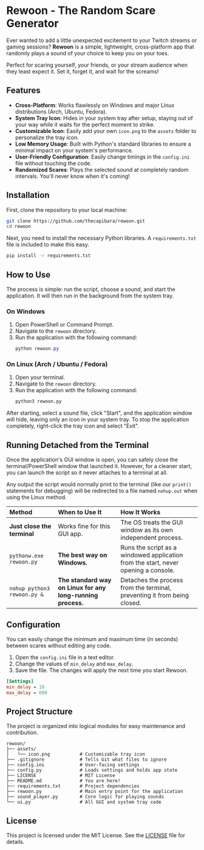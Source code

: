 # Rewoon - The Random Scare Generator

Ever wanted to add a little unexpected excitement to your Twitch streams or gaming sessions? **Rewoon** is a simple, lightweight, cross-platform app that randomly plays a sound of your choice to keep you on your toes.

Perfect for scaring yourself, your friends, or your stream audience when they least expect it. Set it, forget it, and wait for the screams!

 <!-- Optional: Replace with a screenshot of your app -->

## Features

-   **Cross-Platform**: Works flawlessly on Windows and major Linux distributions (Arch, Ubuntu, Fedora).
-   **System Tray Icon**: Hides in your system tray after setup, staying out of your way while it waits for the perfect moment to strike.
-   **Customizable Icon**: Easily add your own `icon.png` to the `assets` folder to personalize the tray icon.
-   **Low Memory Usage**: Built with Python's standard libraries to ensure a minimal impact on your system's performance.
-   **User-Friendly Configuration**: Easily change timings in the `config.ini` file without touching the code.
-   **Randomized Scares**: Plays the selected sound at completely random intervals. You'll never know when it's coming!

## Installation

First, clone the repository to your local machine:

```bash
git clone https://github.com/thecapibara/rewoon.git
cd rewoon
```

Next, you need to install the necessary Python libraries. A `requirements.txt` file is included to make this easy.

```bash
pip install -r requirements.txt
```

## How to Use

The process is simple: run the script, choose a sound, and start the application. It will then run in the background from the system tray.

### On Windows

1.  Open PowerShell or Command Prompt.
2.  Navigate to the `rewoon` directory.
3.  Run the application with the following command:
    ```powershell
    python rewoon.py
    ```

### On Linux (Arch / Ubuntu / Fedora)

1.  Open your terminal.
2.  Navigate to the `rewoon` directory.
3.  Run the application with the following command:
    ```bash
    python3 rewoon.py
    ```

After starting, select a sound file, click "Start", and the application window will hide, leaving only an icon in your system tray. To stop the application completely, right-click the tray icon and select "Exit".

## Running Detached from the Terminal

Once the application's GUI window is open, you can safely close the terminal/PowerShell window that launched it. However, for a cleaner start, you can launch the script so it never attaches to a terminal at all.

Any output the script would normally print to the terminal (like our `print()` statements for debugging) will be redirected to a file named `nohup.out` when using the Linux method.

| Method | When to Use It | How It Works |
| :--- | :--- | :--- |
| **Just close the terminal** | Works fine for this GUI app. | The OS treats the GUI window as its own independent process. |
| `pythonw.exe rewoon.py` | **The best way on Windows.** | Runs the script as a windowed application from the start, never opening a console. |
| `nohup python3 rewoon.py &` | **The standard way on Linux for any long-running process.** | Detaches the process from the terminal, preventing it from being closed. |

## Configuration

You can easily change the minimum and maximum time (in seconds) between scares without editing any code.

1.  Open the `config.ini` file in a text editor.
2.  Change the values of `min_delay` and `max_delay`.
3.  Save the file. The changes will apply the next time you start Rewoon.

```ini
[Settings]
min_delay = 10
max_delay = 600
```

## Project Structure

The project is organized into logical modules for easy maintenance and contribution.

```
rewoon/
├── assets/
│   └── icon.png           # Customizable tray icon
├── .gitignore             # Tells Git what files to ignore
├── config.ini             # User-facing settings
├── config.py              # Loads settings and holds app state
├── LICENSE                # MIT License
├── README.md              # You are here!
├── requirements.txt       # Project dependencies
├── rewoon.py              # Main entry point for the application
├── sound_player.py        # Core logic for playing sounds
└── ui.py                  # All GUI and system tray code
```

## License

This project is licensed under the MIT License. See the [LICENSE](LICENSE) file for details.
